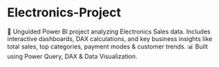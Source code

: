 # Electronics-Project
🚀 Unguided Power BI project analyzing Electronics Sales data. Includes interactive dashboards, DAX calculations, and key business insights like total sales, top categories, payment modes &amp; customer trends. 📊 Built using Power Query, DAX &amp; Data Visualization.
